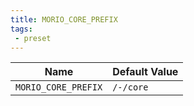 ```yaml
---
title: MORIO_CORE_PREFIX
tags: 
 - preset
---
```





<!-- MORIO_AUTO_GENERATED_CONTENT_STARTS - Manual changes made below will be overwritten -->
| Name | Default Value |
|------|---------------|
| `MORIO_CORE_PREFIX` | `/-/core` |
<!-- MORIO_AUTO_GENERATED_CONTENT_ENDS - Manual changes made above will be overwritten -->
